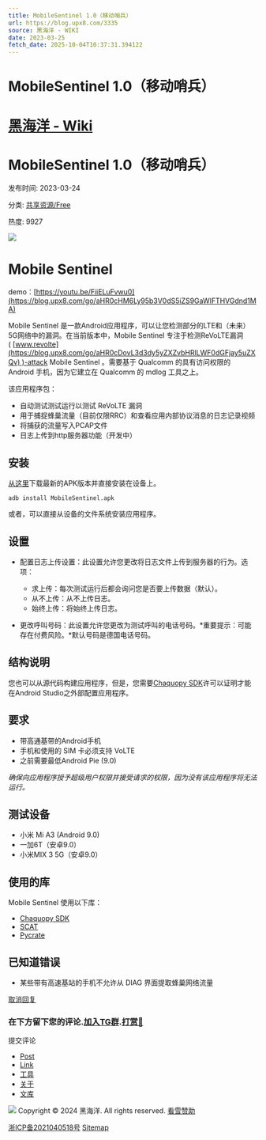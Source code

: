 ```yaml
---
title: MobileSentinel 1.0（移动哨兵）
url: https://blog.upx8.com/3335
source: 黑海洋 - WIKI
date: 2023-03-25
fetch_date: 2025-10-04T10:37:31.394122
---
```


# MobileSentinel 1.0（移动哨兵）

# [黑海洋 - Wiki](/ "黑海洋 - Wiki - 点击返回首页")

# MobileSentinel 1.0（移动哨兵）

发布时间:
2023-03-24

分类:
[共享资源/Free](https://blog.upx8.com/Free/)

热度:
9927

![](https://img.776161.xyz/img/20230324/3485770899.png)

# Mobile Sentinel

demo：[https://youtu.be/FiiELuFvwu0](https://blog.upx8.com/go/aHR0cHM6Ly95b3V0dS5iZS9GaWlFTHVGdnd1MA)

Mobile Sentinel 是一款Android应用程序，可以让您检测部分的LTE和（未来）5G网络中的漏洞。在当前版本中，Mobile Sentinel 专注于检测ReVoLTE漏洞( [www.revolte](https://blog.upx8.com/go/aHR0cDovL3d3dy5yZXZvbHRlLWF0dGFjay5uZXQv) )-attack Mobile Sentinel 。需要基于 Qualcomm 的具有访问权限的 Android 手机，因为它建立在 Qualcomm 的 mdlog 工具之上。

该应用程序包：

* 自动测试测试运行以测试 ReVoLTE 漏洞
* 用于捕捉蜂巢流量（目前仅限RRC）和查看应用内部协议消息的日志记录视频
* 将捕获的流量写入PCAP文件
* 日志上传到http服务器功能（开发中）

## 安装

[从这里](https://blog.upx8.com/go/aHR0cHM6Ly9naXRodWIuY29tL1JVQi1TeXNTZWMvbW9iaWxlX3NlbnRpbmVsL3JlbGVhc2VzL2Rvd25sb2FkLzEuMC9Nb2JpbGVTZW50aW5lbC5hcGs)下载最新的APK版本并直接安装在设备上。

```
adb install MobileSentinel.apk
```

或者，可以直接从设备的文件系统安装应用程序。

## 设置

* 配置日志上传设置：此设置允许您更改将日志文件上传到服务器的行为。选项：
  + 求上传：每次测试运行后都会询问您是否要上传数据（默认）。
  + 从不上传：从不上传日志。
  + 始终上传：将始终上传日志。

* 更改呼叫号码：此设置允许您更改为测试呼叫的电话号码。*重要提示：可能存在付费风险。*默认号码是德国电话号码。

## 结构说明

您也可以从源代码构建应用程序，但是，您需要[Chaquopy SDK](https://blog.upx8.com/go/aHR0cHM6Ly9jaGFxdW8uY29tL2NoYXF1b3B5L2xpY2Vuc2Uv)许可以证明才能在Android Studio之外部配置应用程序。

## 要求

* 带高通基带的Android手机
* 手机和使用的 SIM 卡必须支持 VoLTE
* 之前需要最低Android Pie (9.0)

*确保向应用程序授予超级用户权限并接受请求的权限，因为没有该应用程序将无法运行。*

## 测试设备

* 小米 Mi A3 (Android 9.0)
* 一加6T（安卓9.0）
* 小米MIX 3 5G（安卓9.0）

## 使用的库

Mobile Sentinel 使用以下库：

* [Chaquopy SDK](https://blog.upx8.com/go/aHR0cHM6Ly9jaGFxdW8uY29tL2NoYXF1b3B5L2xpY2Vuc2Uv)
* [SCAT](https://blog.upx8.com/go/aHR0cHM6Ly9naXRodWIuY29tL2Znc2VjdC9zY2F0)
* [Pycrate](https://blog.upx8.com/go/aHR0cHM6Ly9naXRodWIuY29tL1Axc2VjL3B5Y3JhdGU)

## 已知道错误

* 某些带有高速基站的手机不允许从 DIAG 界面提取蜂巢网络流量

[取消回复](https://blog.upx8.com/3335#respond-post-3335)

### 在下方留下您的评论.[加入TG群](https://t.me/).[打赏🍗](/reward.html)

提交评论

* [Post](/author/1)
* [Link](/links.html)
* [工具](https://tools.upx8.com/)
* [关于](/about.html)
* [文库](/WooyunDrops)

[![](/usr/uploads/ypyun.png)](https://www.upyun.com/?utm_source=lianmeng&utm_medium=referral "赞助商")
Copyright © 2024 黑海洋. All rights reserved.
[看雪赞助](https://www.kanxue.com/ "看雪学院赞助")

[浙ICP备2021040518号](http://beian.miit.gov.cn "浙ICP备2021040518号") [Sitemap](sitemap.xml?type=index "Sitemap")
